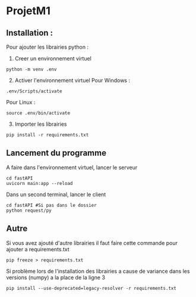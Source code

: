 # ProjetM1

## Installation : 

Pour ajouter les librairies python : 
1. Creer un environnement virtuel
```{powershell}
python -m venv .env
```
2. Activer l'environnement virtuel
Pour Windows :
```{powershell}
.env/Scripts/activate
```
Pour Linux :
```{powershell}
source .env/bin/activate
```

3. Importer les librairies
```{powershell}
pip install -r requirements.txt
```

## Lancement du programme

A faire dans l'environnement virtuel, lancer le serveur
```{powershell}
cd fastAPI
uvicorn main:app --reload
```

Dans un second terminal, lancer le client
```{powershell}
cd fastAPI #Si pas dans le dossier
python request/py
```

## Autre
Si vous avez ajouté d'autre librairies il faut faire cette commande pour ajouter a requirements.txt
```{powershell}
pip freeze > requirements.txt
```
Si problème lors de l'installation des librairies a cause de variance dans les versions (numpy) a la place de la ligne 3
```
pip install --use-deprecated=legacy-resolver -r requirements.txt
```
